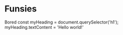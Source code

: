 # Funsies
Bored
const myHeading = document.querySelector('h1');
myHeading.textContent = 'Hello world!'

